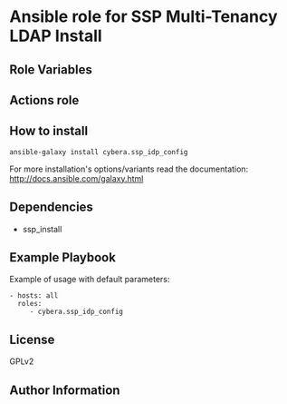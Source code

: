 Ansible role for SSP Multi-Tenancy LDAP Install
===================================


Role Variables
--------------

Actions role
------------


How to install
--------------

    ansible-galaxy install cybera.ssp_idp_config

For more installation's options/variants read the documentation: http://docs.ansible.com/galaxy.html

Dependencies
------------

* ssp_install

Example Playbook
----------------

Example of usage with default parameters:

    - hosts: all
      roles:
         - cybera.ssp_idp_config

License
-------

GPLv2

Author Information
------------------


